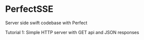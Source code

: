 # PerfectSSE
Server side swift codebase with Perfect


Tutorial 1: Simple HTTP server with GET api and JSON responses
